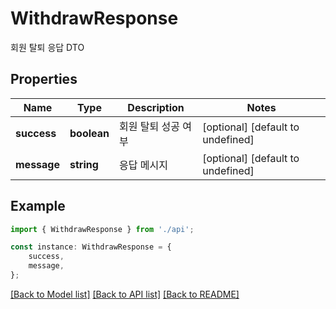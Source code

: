 # WithdrawResponse

회원 탈퇴 응답 DTO

## Properties

Name | Type | Description | Notes
------------ | ------------- | ------------- | -------------
**success** | **boolean** | 회원 탈퇴 성공 여부 | [optional] [default to undefined]
**message** | **string** | 응답 메시지 | [optional] [default to undefined]

## Example

```typescript
import { WithdrawResponse } from './api';

const instance: WithdrawResponse = {
    success,
    message,
};
```

[[Back to Model list]](../README.md#documentation-for-models) [[Back to API list]](../README.md#documentation-for-api-endpoints) [[Back to README]](../README.md)

